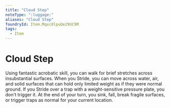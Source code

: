 ```yaml
---
title: "Cloud Step"
noteType: ":luggage:"
aliases: "Cloud Step"
foundryId: Item.Mqxc8lpuQe29UC9M
tags:
  - Item
---
```


# Cloud Step

Using fantastic acrobatic skill, you can walk for brief stretches across insubstantial surfaces. When you Stride, you can move across water, air, and solid surfaces that can hold only limited weight as if they were normal ground. If you Stride over a trap with a weight-sensitive pressure plate, you don't trigger it. At the end of your turn, you sink, fall, break fragile surfaces, or trigger traps as normal for your current location.
